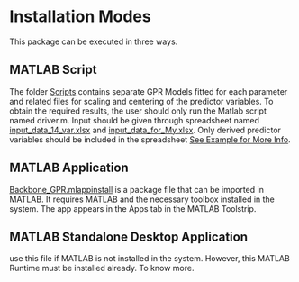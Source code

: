 # Installation Modes
This package can be executed in three ways.
## MATLAB Script
The folder [Scripts](https://github.com/Satwikpr/Backbone_GPR/tree/main/Script) contains separate GPR Models fitted for each parameter and related files for scaling and centering of the predictor variables. To obtain the required results, the user should only run the Matlab script named driver.m. Input should be given through spreadsheet named [input_data_14_var.xlsx](https://github.com/Satwikpr/Backbone_GPR/blob/17418e4aec081d50feee41ab044da189370b3cff/Script/input_data_14_var.xlsx) and [input_data_for_My.xlsx](https://github.com/Satwikpr/Backbone_GPR/blob/8d4681e62e7a19a2f88fea200b2dbf04926c19a7/Script/input_data_for_My.xlsx). Only derived predictor variables should be included in the spreadsheet [See Example for More Info](https://github.com/Satwikpr/Backbone_GPR/blob/74217dd06238b5061771eee189558c43fe4eae29/Doc/Example_calculation.md).
## MATLAB Application
[Backbone_GPR.mlappinstall](https://github.com/Satwikpr/Backbone_GPR/blob/b226f6902d2f71de441463df1b32fbb1397c7a77/Backbone_GPR.mlappinstall) is a package file that can be imported in MATLAB. It requires MATLAB and the necessary toolbox installed in the system. The app appears in the Apps tab in the MATLAB Toolstrip.
## MATLAB Standalone Desktop Application
use this file if MATLAB is not installed in the system. However, this MATLAB Runtime must be installed already. To know more.

